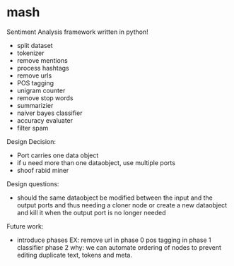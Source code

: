 # mash
Sentiment Analysis framework written in python!

- split dataset
- tokenizer
- remove mentions
- process hashtags
- remove urls
- POS tagging
- unigram counter
- remove stop words
- summarizier
- naiver bayes classifier
- accuracy evaluater
- filter spam

Design Decision:
- Port carries one data object
- if u need more than one dataobject, use multiple ports
- shoof rabid miner 

Design questions:
- should the same dataobject be modified between the input and the output ports
  and thus needing a cloner node
  or
  create a new dataobject and kill it when the output port is no longer needed

Future work:
- introduce phases
EX:
remove url in phase 0
pos tagging in phase 1
classifier phase 2
why: we can automate ordering of nodes to prevent editing duplicate text, tokens
and meta.


